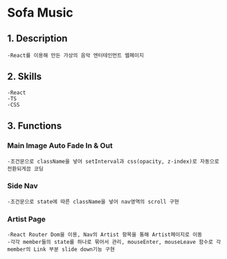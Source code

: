 # Sofa Music

## 1. Description

    -React를 이용해 만든 가상의 음악 엔터테인먼트 웹페이지

## 2. Skills

    -React
    -TS
    -CSS

## 3. Functions

### Main Image Auto Fade In & Out

    -조건문으로 className을 넣어 setInterval과 css(opacity, z-index)로 자동으로 전환되게끔 코딩

### Side Nav

    -조건문으로 state에 따른 className을 넣어 nav영역의 scroll 구현

### Artist Page

    -React Router Dom을 이용, Nav의 Artist 항목을 통해 Artist페이지로 이동
    -각각 member들의 state를 하나로 묶어서 관리, mouseEnter, mouseLeave 함수로 각 member의 Link 부분 slide down기능 구현
